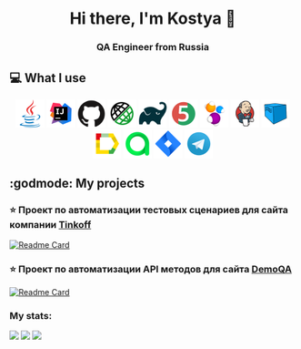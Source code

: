 <h1 align="center">Hi there, I'm Kostya &#128075;</h1>
<h3 align="center">QA Engineer from Russia </h3>

## :computer: What I use
<p align="center">
<a href="https://www.java.com/"><img src="images/logo/Java.svg" width="50" height="50"/></a>
<a href="https://www.jetbrains.com/idea/"><img src="images/logo/Intelij_IDEA.svg" width="50" height="50"/></a>
<a href="https://www.github.com/"><img src="images/logo/Github.svg" width="50" height="50"/></a>
<a href="https://rest-assured.io/"><img src="images/logo/Rest-assured.svg" width="50" height="50"/></a>
<a href="https://www.gradle.org/"><img src="images/logo/Gradle.svg" width="50" height="50"/></a>
<a href="https://www.junit.org/junit5/"><img src="images/logo/JUnit5.svg" width="50" height="50"/></a>
<a href="https://www.selenide.org/"><img src="images/logo/Selenide.svg" width="50" height="50"/></a>
<a href="https://www.jenkins.io/"><img src="images/logo/Jenkins.svg" width="50" height="50"/></a>
<a href="https://www.aerokube.com/selenoid/"><img src="images/logo/Selenoid.svg" width="50" height="50"/></a>
<a href="https://github.com/allure-framework/allure2"><img src="images/logo/Allure.svg" width="50" height="50"/></a>
<a href="https://www.qameta.io/"><img src="images/logo/AllureTestOps.svg" width="50" height="50"/></a>
<a href="https://www.atlassian.com/software/jira"><img src="images/logo/Jira.svg" width="50" height="50"/></a>
<a href="https://www.telegram.org/"><img src="images/logo/Telegram.svg" width="50" height="50"/></a>
</p>

## :godmode: My projects

### :star: Проект по автоматизации тестовых сценариев для сайта компании [Tinkoff](https://www.tinkoff.ru/)

[![Readme Card](https://github-readme-stats.vercel.app/api/pin/?username=Overloque&repo=Tinkoff-autotests)](https://github.com/Overloque/Tinkoff-autotests)

### :star: Проект по автоматизации API методов для сайта [DemoQA](https://demoqa.com/)

[![Readme Card](https://github-readme-stats.vercel.app/api/pin/?username=Overloque&repo=demoqa_api_autotests)](https://github.com/Overloque/demoqa_api_autotests)

### My stats:

![](https://github-profile-summary-cards.vercel.app/api/cards/profile-details?username=Overloque&theme=solarized_dark)
![](https://github-profile-summary-cards.vercel.app/api/cards/stats?username=Overloque&theme=solarized_dark)
![](https://github-profile-summary-cards.vercel.app/api/cards/repos-per-language?username=Overloque&theme=solarized_dark)

<!--
Here are some ideas to get you started:

- 🔭 I’m currently working on ...
- 🌱 I’m currently learning ...
- 👯 I’m looking to collaborate on ...
- 🤔 I’m looking for help with ...
- 💬 Ask me about ...
- 📫 How to reach me: ...
- 😄 Pronouns: ...
- ⚡ Fun fact: ...
-->
  
